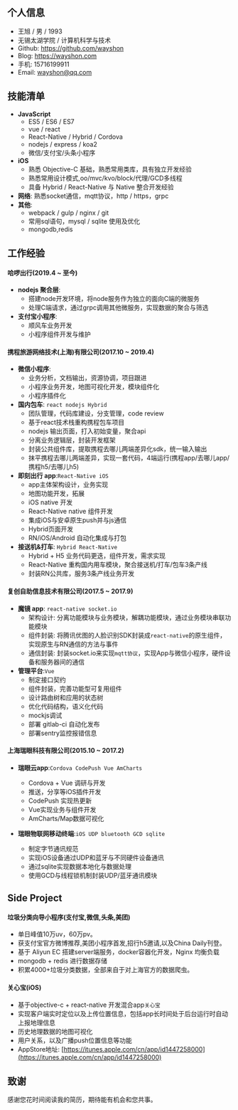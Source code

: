 
## 个人信息
 - 王旭 / 男 / 1993
 - 无锡太湖学院 / 计算机科学与技术
 - Github: https://github.com/wayshon 
 - Blog: https://wayshon.com
 - 手机: 15716199911
 - Email: wayshon@qq.com

## 技能清单

- **JavaScript**
	- ES5 / ES6 / ES7
	- vue / react
	- React-Native / Hybrid / Cordova
	- nodejs / express / koa2
	- 微信/支付宝/头条小程序
- **iOS**
	- 熟悉 Objective-C 基础，熟悉常用类库，具有独立开发经验
	- 熟悉常用设计模式,oo/mvc/kvo/block/代理/GCD多线程
	- 具备 Hybrid / React-Native 与 Native 整合开发经验
- **网络**: 熟悉socket通信，mqtt协议，http / https，grpc
- **其他**: 
	- webpack / gulp / nginx / git
	- 常用sql语句，mysql / sqlite 使用及优化
	- mongodb,redis

## 工作经验

#### **哈啰出行(2019.4 ~ 至今)**

- **nodejs 聚合层**:
	- 搭建node开发环境，将node服务作为独立的面向C端的微服务
	- 处理C端请求，通过grpc调用其他微服务，实现数据的聚合与筛选
- **支付宝小程序**:
	- 顺风车业务开发
	- 小程序组件开发与维护

#### **携程旅游网络技术(上海)有限公司(2017.10 ~ 2019.4)**

- **微信小程序**:
	- 业务分析，文档输出，资源协调，项目跟进
	- 小程序业务开发，地图可视化开发，模块组件化
	- 小程序插件化
- **国内包车**: `react nodejs Hybrid`
	- 团队管理，代码库建设，分支管理，code review
	- 基于react技术栈重构携程包车项目
	- nodejs 输出页面，打入初始变量，聚合api
	- 分离业务逻辑层，封装开发框架
	- 封装公共组件库，提取携程去哪儿两端差异化sdk，统一输入输出
	- 抹平携程去哪儿两端差异，实现一套代码，4端运行(携程app/去哪儿app/携程h5/去哪儿h5)
- **即刻出行 app**:`React-Native iOS `
	- app主体架构设计，业务实现
	- 地图功能开发，拓展
	- iOS native 开发
	- React-Native native 组件开发
	- 集成iOS与安卓原生push并与js通信
	- Hybrid页面开发
	- RN/iOS/Android 自动化集成与打包
- **接送机&打车**: `Hybrid React-Native`
	- Hybrid + H5 业务代码更迭，组件开发，需求实现
	- React-Native 重构国内用车模块，聚合接送机/打车/包车3条产线
	- 封装RN公共库，服务3条产线业务开发

#### **复创自助信息技术有限公司(2017.5 ~ 2017.9)**

- **魔镜 app**: `react-native socket.io`
	- 架构设计: 分离功能模块与业务模块，解耦功能模块，通过业务模块串联功能模块
	- 组件封装: 将腾讯优图的人脸识别SDK封装成`react-native`的原生组件，实现原生与RN通信的方法与事件
	- 通信封装: 封装socket.io来实现`mqtt协议`，实现App与微信小程序，硬件设备和服务器间的通信
- **管理平台**:`Vue`
	- 制定接口契约
	- 组件封装，完善功能型可复用组件
	- 设计路由树和应用的状态树
	- 优化代码结构，语义化代码
	- mockjs调试
	- 部署 gitlab-ci 自动化发布
	- 部署sentry监控报错信息

#### **上海瑞眼科技有限公司(2015.10 ~ 2017.2)**

- **瑞眼云app**:`Cordova CodePush Vue AmCharts`
	- Cordova + Vue 调研与开发
	- 推送，分享等iOS插件开发
	- CodePush 实现热更新
	- Vue实现业务与组件开发
	- AmCharts/Map数据可视化

- **瑞眼物联网移动终端**:`iOS UDP bluetooth GCD sqlite`
	- 制定字节通讯规范
	- 实现iOS设备通过UDP和蓝牙与不同硬件设备通讯
	- 通过sqlite实现数据本地化与数据处理
	- 使用GCD与线程锁机制封装UDP/蓝牙通讯模块

## Side Project
#### **垃圾分类向导小程序(支付宝,微信,头条,美团)**
- 单日峰值10万uv，60万pv。
- 获支付宝官方微博推荐,美团小程序首发,招行h5邀请,以及China Daily刊登。
- 基于 Aliyun EC 搭建server端服务，docker容器化开发，Nginx 均衡负载
- mongodb + redis 进行数据存储
- 积累4000+垃圾分类数据，全部来自于对上海官方的数据爬虫。

#### **关心宝(iOS)**
- 基于objective-c + react-native 开发混合app`关心宝`
- 实现客户端实时定位以及上传位置信息，包括app长时间处于后台运行时自动上报地理信息
- 历史地理数据的地图可视化
- 用户关系，以及广播push位置信息等功能
- AppStore地址: [https://itunes.apple.com/cn/app/id1447258000](https://itunes.apple.com/cn/app/id1447258000)

## 致谢
感谢您花时间阅读我的简历，期待能有机会和您共事。